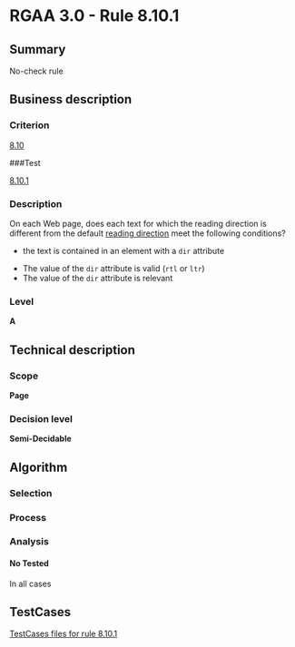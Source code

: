 # RGAA 3.0 -  Rule 8.10.1

## Summary

No-check rule

## Business description

### Criterion

[8.10](http://disic.github.io/rgaa_referentiel_en/RGAA3.0_Criteria_English_version_v1.html#crit-8-10)

###Test

[8.10.1](http://disic.github.io/rgaa_referentiel_en/RGAA3.0_Criteria_English_version_v1.html#test-8-10-1)

### Description
On each Web page, does
    each text for which the reading direction is different
    from the default <a href="http://disic.github.io/rgaa_referentiel_en/RGAA3.0_Glossary_English_version_v1.html#mSensLecture">reading
  direction</a> meet the following conditions?
    <ul><li> the text is contained in an element with a <code>dir</code>
   attribute</li>
  <li> The value of the <code>dir</code> attribute is valid (<code>rtl</code> or
   <code>ltr</code>)</li>
  <li> The value of the <code>dir</code> attribute is relevant</li>
    </ul> 


### Level

**A**

## Technical description

### Scope

**Page**

### Decision level

**Semi-Decidable**

## Algorithm

### Selection

### Process

### Analysis

#### No Tested 

In all cases



##  TestCases 

[TestCases files for rule 8.10.1](https://github.com/Asqatasun/Asqatasun/tree/master/rules/rules-rgaa3.0/src/test/resources/testcases/rgaa30/Rgaa30Rule081001/) 


